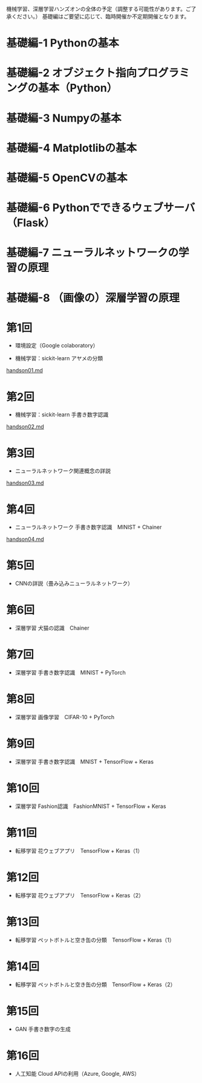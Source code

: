 機械学習、深層学習ハンズオンの全体の予定（調整する可能性があります。ご了承ください。）
基礎編はご要望に応じて、臨時開催か不定期開催となります。

# 基礎編-1 Pythonの基本

# 基礎編-2 オブジェクト指向プログラミングの基本（Python）

# 基礎編-3 Numpyの基本

# 基礎編-4 Matplotlibの基本

# 基礎編-5 OpenCVの基本

# 基礎編-6 Pythonでできるウェブサーバ（Flask）

# 基礎編-7 ニューラルネットワークの学習の原理

# 基礎編-8 （画像の）深層学習の原理

# 第1回

* 環境設定（Google colaboratory）

* 機械学習：sickit-learn アヤメの分類

[handson01.md](handson01.md)

# 第2回

* 機械学習：sickit-learn 手書き数字認識

[handson02.md](handson02.md)

# 第3回

* ニューラルネットワーク関連概念の詳説

[handson03.md](handson03.md)

# 第4回

* ニューラルネットワーク 手書き数字認識　MINIST + Chainer

[handson04.md](handson04.md)

# 第5回 

* CNNの詳説（畳み込みニューラルネットワーク）

# 第6回

* 深層学習 犬猫の認識　Chainer

# 第7回

* 深層学習 手書き数字認識　MINIST + PyTorch

# 第8回

* 深層学習 画像学習　CIFAR-10 + PyTorch

# 第9回

* 深層学習 手書き数字認識　MNIST + TensorFlow + Keras

# 第10回

* 深層学習 Fashion認識　FashionMNIST + TensorFlow + Keras

# 第11回

* 転移学習 花ウェブアプリ　TensorFlow + Keras（1）

# 第12回

* 転移学習 花ウェブアプリ　TensorFlow + Keras（2）

# 第13回

* 転移学習 ペットボトルと空き缶の分類　TensorFlow + Keras（1）

# 第14回

* 転移学習 ペットボトルと空き缶の分類　TensorFlow + Keras（2）

# 第15回

* GAN 手書き数字の生成

# 第16回

* 人工知能 Cloud APIの利用（Azure, Google, AWS）
